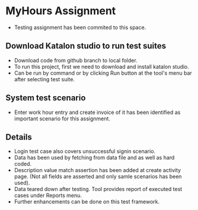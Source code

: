 # MyHours Assignment
* Testing assignment has been commited to this space.

## Download Katalon studio to run test suites
* Download code from github branch to local folder.
* To run this project, first we need to download and install katalon studio.
* Can be run by command or by clicking Run button at the tool's menu bar after selecting test suite.

## System test scenario
* Enter work hour entry and create invoice of it has been identified as important scenario for this assignment.

## Details
* Login test case also covers unsuccessful signin scenario.
* Data has been used by fetching from data file and as well as hard coded.
* Description value match assertion has been added at create activity page. (Not all fields are asserted and only samle scenarios has been used).
* Data teared down after testing.
Tool provides report of executed test cases under Reports menu.
* Further enhancements can be done on this test framework.
